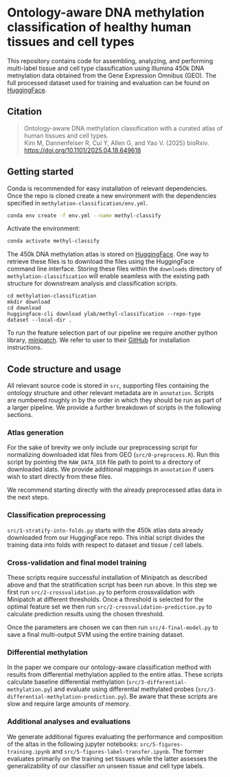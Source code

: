# Ontology-aware DNA methylation classification of healthy human tissues and cell types

This repository contains code for assembling, analyzing, and performing multi-label tissue and cell type classification
using Illumina 450k DNA metnylation data obtained from the Gene Expression Omnibus (GEO). The full processed dataset used for
training and evaluation can be found on [HuggingFace](https://huggingface.co/datasets/ylab/methyl-classification).

## Citation

> Ontology-aware DNA methylation classification with a curated atlas of human tissues and cell types.  
Kim M, Dannenfelser R, Cui Y, Allen G, and Yao V. (2025) bioRxiv. https://doi.org/10.1101/2025.04.18.649618

## Getting started

Conda is recommended for easy installation of relevant dependencies.
Once the repo is cloned create a new environment with the dependencies
specified in `methylation-classification/env.yml`.

```sh
conda env create -f env.yml --name methyl-classify
```

Activate the environment:

```sh
conda activate methyl-classify
```

The 450k DNA methylation atlas is stored on
[HuggingFace](https://huggingface.co/datasets/ylab/methyl-classification/tree/main).
One way to retrieve these files is to download the files using
the HuggingFace command line interface. Storing these files within the `downloads` directory
of `methylation-classification` will enable seamless with the existing path structure for
downstream analysis and classification scripts.

```
cd methylation-classification
mkdir download
cd download
huggingface-cli download ylab/methyl-classification --repo-type dataset --local-dir .
```

To run the feature selection part of our pipeline we require
another python library, [minipatch](https://github.com/DataSlingers/minipatch-learning).
We refer to user to their [GitHub](https://github.com/DataSlingers/minipatch-learning)
for installation instructions.

## Code structure and usage

All relevant source code is stored in `src`, supporting files containing the
ontology structure and other relevant metadata are in `annotation`. Scripts are numbered
roughly in by the order in which they should be run as part of a larger pipeline.
We provide a further breakdown of scripts in the following sections.

### Atlas generation

For the sake of brevity we only include our preprocessing script for normalizing
downloaded idat files from GEO (`src/0-preprocess.R`). Run this script by pointing
the `RAW_DATA_DIR` file path to point to a directory of downloaded idats. We provide
additional mappings in `annotation` if users wish to start directly from these files. 

We recommend starting directly with the already preprocessed atlas data
in the next steps.

### Classification preprocessing

 `src/1-stratify-into-folds.py` starts with the 450k atlas data already downloaded
 from our HuggingFace repo. This initial script divides the training data into folds
 with respect to dataset and tissue / cell labels.

### Cross-validation and final model training

These scripts require successful installation of Minipatch as described above
and that the stratification script has been run above. In this step we first
run `src/2-crossvalidation.py` to perform crossvalidation with Minipatch at different
thresholds. Once a threshold is selected for the optimal feature set we then run 
`src/2-crossvalidation-prediction.py` to calculate prediction results using the chosen threshold. 

Once the parameters are chosen we can then run `src/4-final-model.py` to save a final 
multi-output SVM using the entire training dataset.
 
### Differential methylation

In the paper we compare our ontology-aware classification method with results from
differential methylation applied to the entire atlas. These scripts calculate
baseline differential methylation (`src/3-differential-methylation.py`) and evaluate
using differential methylated probes (`src/3-differential-methylation-prediction.py`). Be
aware that these scripts are slow and require large amounts of memory.

### Additional analyses and evaluations

We generate additional figures evaluating the performance and composition of the
altas in the following jupyter notebooks: `src/5-figures-training.ipynb` and
`src/5-figures-label-transfer.ipynb`. The former evaluates primarily on the 
training set tissues while the latter assesses the generalizability of our
classifier on unseen tissue and cell type labels.

  




